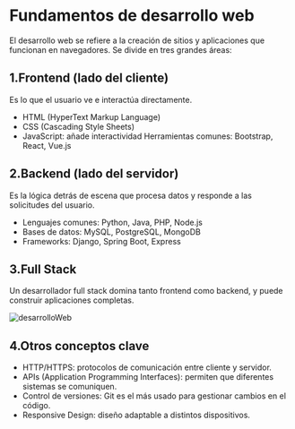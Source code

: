# Fundamentos de desarrollo web

El desarrollo web se refiere a la creación de sitios y aplicaciones que funcionan en navegadores. Se divide en tres grandes áreas:

## 1.Frontend (lado del cliente)
Es lo que el usuario ve e interactúa directamente.
- HTML (HyperText Markup Language)
- CSS (Cascading Style Sheets)
- JavaScript: añade interactividad
Herramientas comunes: Bootstrap, React, Vue.js

## 2.Backend (lado del servidor)
Es la lógica detrás de escena que procesa datos y responde a las solicitudes del usuario.
- Lenguajes comunes: Python, Java, PHP, Node.js
- Bases de datos: MySQL, PostgreSQL, MongoDB
- Frameworks: Django, Spring Boot, Express

## 3.Full Stack
Un desarrollador full stack domina tanto frontend como backend, y puede construir aplicaciones completas.

![desarrolloWeb](https://www.contus.com/blog/wp-content/uploads/2023/10/Difference-between-frontend-and-back-end.jpg)

## 4.Otros conceptos clave
- HTTP/HTTPS: protocolos de comunicación entre cliente y servidor.
- APIs (Application Programming Interfaces): permiten que diferentes sistemas se comuniquen.
- Control de versiones: Git es el más usado para gestionar cambios en el código.
- Responsive Design: diseño adaptable a distintos dispositivos.